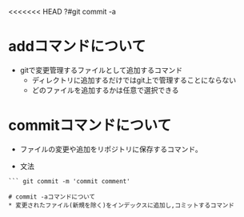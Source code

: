 <<<<<<< HEAD
?#git commit -a
# addコマンドについて

* gitで変更管理するファイルとして追加するコマンド
  * ディレクトリに追加するだけではgit上で管理することにならない
  * どのファイルを追加するかは任意で選択できる


# commitコマンドについて
* ファイルの変更や追加をリポジトリに保存するコマンド。

* 文法
``` git commit
``` git commit -m 'commit comment'

# commit -aコマンドについて
* 変更されたファイル(新規を除く)をインデックスに追加し,コミットするコマンド
 
